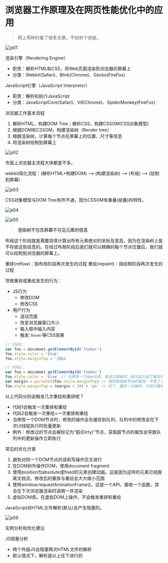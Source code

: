 # 浏览器工作原理及在网页性能优化中的应用

> 网上零碎的看了很多文章，不如听个讲座。

![p01](http://cdn.jerryshi.com/picgo/sf-fe-lesson-01.jpg)

渲染引擎（Rendering Engine）

- 职责：解析HTML和CSS，将Web页面渲染到浏览器的屏幕上
- 分类：Webkit(Safari)、Blink(Chrome)、Gecko(FireFox)

JavaScript引擎（JavaScript Interpretor）

- 职责：解析和执行JavaScript
- 分类：JavaScriptCore(Safari)、V8(Chrome)、SpiderMonkey(FireFox)

浏览器工作基本流程

1. 解析HTML，构建DOM Tree；解析CSS，构建CSSOM(CSS对象模型)
2. 根据DOM和CSSOM，构建渲染树（Render tree）
3. 根据渲染树，计算每个节点在屏幕上的位置、尺寸等信息
4. 将渲染树绘制到屏幕上

![p02](http://cdn.jerryshi.com/picgo/sf-fe-lesson-02-webkit.jpg)

市面上浏览器主流程大体都差不多。

webkit简化流程：(解析HTML+构建DOM) --> (构建渲染树) --> (布局) --> (绘制到屏幕)

![p03](http://cdn.jerryshi.com/picgo/sf-fe-lesson-03.jpg)

CSS对象模型与DOM Tree有所不通，因为CSSOM有重叠(层叠)的特性。

![p04](http://cdn.jerryshi.com/picgo/sf-fe-lesson-04.jpg)

![p05](http://cdn.jerryshi.com/picgo/sf-fe-lesson-05.jpg)

> **渲染树不包含屏幕不可见元素的信息**

布局这个阶段就是需要具体计算出所有元素绝对的坐标及宽高，因为在渲染树上是不存放这些信息的。在经过布局阶段后我们就可以精确的每个节点位置后，我们就可以绘制到浏览器的屏幕上。

重排(reflow)：指布局阶段再次发生的过程
重绘(repaint)：指绘制阶段再次发生的过程

导致重排或重绘发生的行为：

- JS行为
  - 修改DOM
  - 修改CSS
- 用户行为
  - 滚动页面
  - 改变浏览器窗口大小
  - 输入框中输入内容
  - 触发`:hover`等CSS效果

```js
// 代码1：
var foo = documnet.getElementById('foobar')
foo.style.color = 'blue'
foo.style.marginTop = '30px'

// 代码2：
var foo = documnet.getElementById('foobar')
foo.style.color = 'blue' // 先修改一下dom元素，但没立即操作，因为加入到了缓存队列，等待UI线程执行
var margin = parseInt(foo.style.marginTop) // 竟然获取脏节点的属性，不得了了，立即执行喊UI线程来重排和重绘
foo.style.marginTop = (margin + 10) + 'px' // 好了，最后一次操作，只进行重绘
```

以上代码分别会触发几次重绘和重排呢？

- 代码1会触发一次重排和重绘
- 代码2会触发一次重绘+一次重排和重绘
- 当修改一个DOM节点时，修改的操作会先缓存到队列，队列中的修改会在下次UI线程执行时批量更新
- 例外：修改过的节点会被标记为“脏(Dirty)”节点，获取脏节点的属性会导致队列中的更新操作立即执行

常见的优化方案

1. 避免对同一个DOM节点的读和写操作交叉进行
2. 在DOM树外操作DOM，使用document fragment
3. 使用position为absolute或fixed的元素创建动画。这是因为这样的元素已经脱离文档流，修改后的重排与重绘会大大缩小范围
4. 使用window.requestAnimationFrame()。这是一个API，接收一个函数，其会在下次浏览器渲染时调用一并渲染
5. 虚拟DOM库。在虚拟DOM上操作，不会触发重排和重绘

JavaScript对HTML文件解析(默认)会产生阻塞的。

![p06](http://cdn.jerryshi.com/picgo/sf-fe-lesson-06.jpg)

实例分析和优化建议

JS阻塞分析

- 两个外链JS会阻塞两次HTML文件的解析
- 默认情况下，解析是以上往下进行的